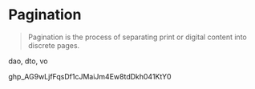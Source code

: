 # Pagination
> Pagination is the process of separating print or digital content into discrete pages.

dao, dto, vo

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